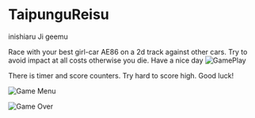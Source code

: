 # TaipunguReisu
 inishiaru Ji geemu


Race with your best girl-car AE86 on a 2d track against other cars. Try to avoid impact at all costs otherwise you die. Have a nice day
![GamePlay](https://imgur.com/8vtOF81)


There is timer and score counters. Try hard to score high. Good luck!

![Game Menu](https://imgur.com/U7ZfHOg1)

![Game Over](https://imgur.com/Pv75JUe)
